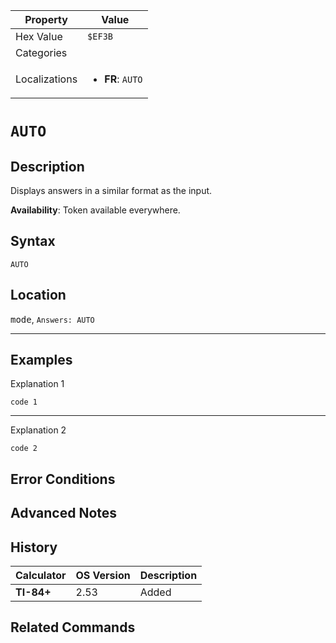 | Property      | Value |
|---------------|-------|
| Hex Value     | `$EF3B`|
| Categories    | <ul></ul> |
| Localizations | <ul><li><b>FR</b>: `AUTO`</li></ul> |

# `AUTO`

## Description
Displays answers in a similar format as the input.


<b>Availability</b>: Token available everywhere.

## Syntax
`AUTO`

## Location
<kbd>mode</kbd>, `Answers: AUTO`
<hr>

## Examples

Explanation 1
```ti-basic
code 1
```
---
Explanation 2
```ti-basic
code 2
```

## Error Conditions


## Advanced Notes


## History
| Calculator | OS Version | Description |
|------------|------------|-------------|
| <b>TI-84+</b> | 2.53 | Added

## Related Commands

    